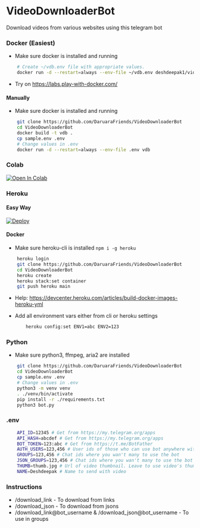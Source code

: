 # VideoDownloaderBot
Download videos from various websites using this telegram bot

### Docker (Easiest)
- Make sure docker is installed and running
```sh
    # Create ~/vdb.env file with appropriate values.
    docker run -d --restart=always --env-file ~/vdb.env deshdeepak1/video_downloader_bot:latest
```
- Try on https://labs.play-with-docker.com/

#### Manually
- Make sure docker is installed and running
```sh
    git clone https://github.com/DaruaraFriends/VideoDownloaderBot
    cd VideoDownloaderBot
    docker build -t vdb .
    cp sample.env .env
    # Change values in .env
    docker run -d --restart=always --env-file .env vdb
```

### Colab
[![Open In Colab](https://colab.research.google.com/assets/colab-badge.svg)](https://colab.research.google.com/github/DaruaraFriends/VideoDownloaderBot/blob/main/VideoDownloaderBot.ipynb)

### Heroku

#### Easy Way
[![Deploy](https://www.herokucdn.com/deploy/button.svg)](https://heroku.com/deploy?template=https://github.com/Sathskabsdkwala/VideoDownloaderBot)

#### Docker
- Make sure heroku-cli is installed  `npm i -g heroku`
```sh
    heroku login
    git clone https://github.com/DaruaraFriends/VideoDownloaderBot
    cd VideoDownloaderBot
    heroku create
    heroku stack:set container
    git push heroku main
```
- Help: https://devcenter.heroku.com/articles/build-docker-images-heroku-yml

- Add all environment vars either from cli or heroku settings
    ```sh
        heroku config:set ENV1=abc ENV2=123
    ```

### Python
- Make sure python3, ffmpeg, aria2 are installed
```sh
    git clone https://github.com/DaruaraFriends/VideoDownloaderBot
    cd VideoDownloaderBot
    cp sample.env .env
    # Change values in .env
    python3 -m venv venv
    . ./venv/bin/activate
    pip install -r ./requirements.txt
    python3 bot.py
```

### .env
```sh
    API_ID=12345 # Get from https://my.telegram.org/apps
    API_HASH=abcdef # Get from https://my.telegram.org/apps
    BOT_TOKEN=123:abc # Get from https://t.me/BotFather
    AUTH_USERS=123,456 # User ids of those who can use bot anywhere without limit
    GROUPS=123,456 # Chat ids where you wan't many to use the bot
    JSON_GROUPS=123,456 # Chat ids where you wan't many to use the bot to download from jsons
    THUMB=thumb.jpg # Url of video thumbnail. Leave to use video's thumbnail
    NAME=Deshdeepak # Name to send with video
```

### Instructions
- /download_link - To download from links
- /download_json - To download from jsons
- /download_link@bot_username & /download_json@bot_username - To use in groups

